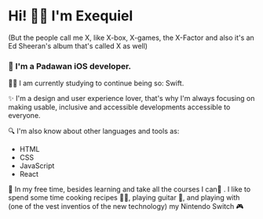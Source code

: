 <h1>Hi! 👋🏼 I'm Exequiel </h1> 
(But the people call me X, like X-box, X-games, 
the X-Factor and also it's an Ed Sheeran's album that's called X as well)
</hr>

<h3>🚀 I'm a Padawan iOS developer.</h3>

<p>💪🏼 I am currently studying to continue being so: Swift.

<p>✨ I'm a design and user experience lover, that's why I'm always focusing on making usable, 
inclusive and accessible developments accessible to everyone. </p>


<p>🔍 I'm also know about other languages and tools as:</p>

- HTML
- CSS
- JavaScript
- React 

<p>🦄 In my free time, besides learning and take all the courses I can📖 . I like to spend some time cooking recipes 👨‍🍳,
playing guitar 🎸, and playing with (one of the vest inventios of the new technology) my Nintendo Switch 🎮</p>
</hr>
